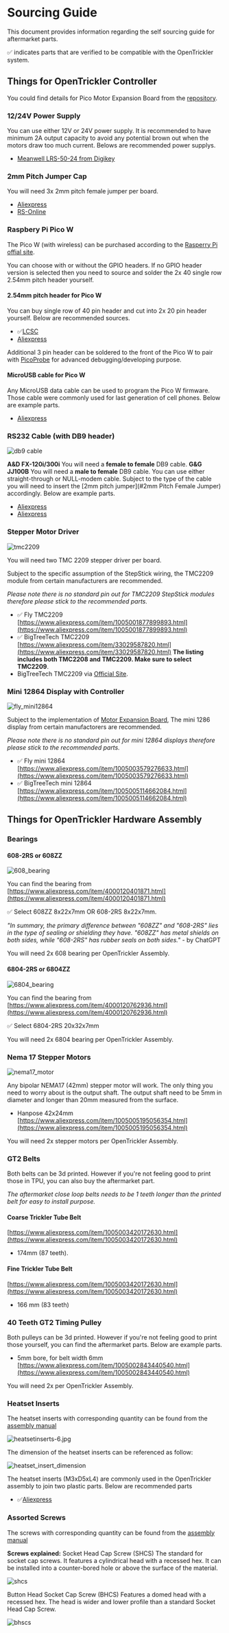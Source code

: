 # Sourcing Guide

This document provides information regarding the self sourcing guide for aftermarket parts. 

✅ indicates parts that are verified to be compatible with the OpenTrickler system. 

## Things for OpenTrickler Controller

You could find details for Pico Motor Expansion Board from the [repository](https://github.com/eamars/RaspberryPi-Pico-Motor-Expansion-Board).

### 12/24V Power Supply

You can use either 12V or 24V power supply. It is recommended to have minimum 2A output capacity to avoid any potential brown out when the motors draw too much current. Belows are recommended power supplys. 

* [Meanwell LRS-50-24 from Digikey](https://www.digikey.co.nz/en/products/detail/mean-well-usa-inc/LRS-50-24/7705048)

### 2mm Pitch Jumper Cap

You will need 3x 2mm pitch female jumper per board. 

* [Aliexpress](https://www.aliexpress.com/item/3256803974952256.html)
* [RS-Online](https://nz.rs-online.com/web/p/jumpers-shunts/6742404)

### Raspbery Pi Pico W

The Pico W (with wireless) can be purchased according to the [Rasperry Pi offial site](https://www.raspberrypi.com/products/raspberry-pi-pico/?variant=raspberry-pi-pico-w). 

You can choose with or without the GPIO headers. If no GPIO header version is selected then you need to source and solder the 2x 40 single row 2.54mm pitch header yourself. 

#### 2.54mm pitch header for Pico W

You can buy single row of 40 pin header and cut into 2x 20 pin header yourself. Below are recommended sources. 

* ✅[LCSC](https://www.lcsc.com/product-detail/_ZHOURI-_C2977586.html)
* [Aliexpress](https://www.aliexpress.com/item/3256805561549792.html)

Additional 3 pin header can be soldered to the front of the Pico W to pair with [PicoProbe](https://github.com/raspberrypi/picoprobe) for advanced debugging/developing purpose.

#### MicroUSB cable for Pico W

Any MicroUSB data cable can be used to program the Pico W firmware. Those cable were commonly used for last generation of cell phones. Below are example parts. 

* [Aliexpress](https://www.aliexpress.com/item/3256805656009583.html)

### RS232 Cable (with DB9 header)

![db9 cable](Resources/Leader-CBAT-DB9NULL-FF-3.jpg)

**A&D FX-120i/300i** You will need a **female to female** DB9 cable. 
**G&G JJ100B** You will need a **male to female** DB9 cable.
You can use either straight-through or NULL-modem cable. Subject to the type of the cable you will need to insert the [2mm pitch jumper](#2mm Pitch Female Jumper) accordingly. Below are example parts. 

* [Aliexpress](https://www.aliexpress.com/item/3256805572553474.html)
* [Aliexpress](https://www.aliexpress.com/item/3256805240818006.html)

### Stepper Motor Driver

![tmc2209](Resources/fly_tmc2209.jpg)

You will need two TMC 2209 stepper driver per board. 

Subject to the specific assumption of the StepStick wiring, the TMC2209 module from certain manufacturers are recommended. 

*Please note there is no standard pin out for TMC2209 StepStick modules therefore please stick to the recommended parts.*

* ✅ Fly TMC2209 [https://www.aliexpress.com/item/1005001877899893.html](https://www.aliexpress.com/item/1005001877899893.html)
* ✅ BigTreeTech TMC2209 [https://www.aliexpress.com/item/33029587820.html](https://www.aliexpress.com/item/33029587820.html) 
  **The listing includes both TMC2208 and TMC2209. Make sure to select TMC2209**.
* BigTreeTech TMC2209 via [Official Site](https://biqu.equipment/collections/driver-board/products/bigtreetech-tmc2209-stepper-motor-driver-for-3d-printer-board-vs-tmc2208).

### Mini 12864 Display with Controller

![fly_mini12864](Resources/fly_mini12864_display.jpg)

Subject to the implementation of [Motor Expansion Board](https://github.com/eamars/RaspberryPi-Pico-Motor-Expansion-Board), The mini 1286 display from certain manufactorers are recommended.

*Please note there is no standard pin out for mini 12864 displays therefore please stick to the recommended parts.*

* ✅ Fly mini 12864 [https://www.aliexpress.com/item/1005003579276633.html](https://www.aliexpress.com/item/1005003579276633.html)
* ✅ BigTreeTech mini 12864 [https://www.aliexpress.com/item/1005005114662084.html](https://www.aliexpress.com/item/1005005114662084.html)

## Things for OpenTrickler Hardware Assembly

### Bearings

#### 608-2RS or 608ZZ

![608_bearing](Resources/608-2rs_bearing.jpg)

You can find the bearing from [https://www.aliexpress.com/item/4000120401871.html](https://www.aliexpress.com/item/4000120401871.html)

✅ Select 608ZZ 8x22x7mm OR 608-2RS 8x22x7mm. 

*"In summary, the primary difference between "608ZZ" and "608-2RS" lies in the type of sealing or shielding they have. "608ZZ" has metal shields on both sides, while "608-2RS" has rubber seals on both sides."* - by ChatGPT

You will need 2x 608 bearing per OpenTrickler Assembly.

#### 6804-2RS or 6804ZZ

![6804_bearing](Resources/6804-2rs_bearing.jpg)

You can find the bearing from [https://www.aliexpress.com/item/4000120762936.html](https://www.aliexpress.com/item/4000120762936.html)

✅ Select 6804-2RS 20x32x7mm 

You will need 2x 6804 bearing per OpenTrickler Assembly.

### Nema 17 Stepper Motors

![nema17_motor](Resources/nema17_motor.jpg)

Any bipolar NEMA17 (42mm) stepper motor will work. The only thing you need to worry about is the output shaft. The output shaft need to be 5mm in diameter and longer than 20mm measured from the surface. 

* Hanpose 42x24mm [https://www.aliexpress.com/item/1005005195056354.html](https://www.aliexpress.com/item/1005005195056354.html)

You will need 2x stepper motors per OpenTrickler Assembly.

### GT2 Belts

Both belts can be 3d printed. However if you're not feeling good to print those in TPU, you can also buy the aftermarket part. 

*The aftermarket close loop belts needs to be 1 teeth longer than the printed belt for easy to install purpose.*

#### Coarse Trickler Tube Belt

[https://www.aliexpress.com/item/1005003420172630.html](https://www.aliexpress.com/item/1005003420172630.html)

* 174mm (87 teeth). 

#### Fine Trickler Tube Belt

[https://www.aliexpress.com/item/1005003420172630.html](https://www.aliexpress.com/item/1005003420172630.html)

* 166 mm (83 teeth)

### 40 Teeth GT2 Timing Pulley

Both pulleys can be 3d printed. However if you're not feeling good to print those yourself, you can find the aftermarket parts. Below are example parts. 

* 5mm bore, for belt width 6mm [https://www.aliexpress.com/item/1005002843440540.html](https://www.aliexpress.com/item/1005002843440540.html)

You will need 2x per OpenTrickler Assembly.

### Heatset Inserts

The heatset inserts with corresponding quantity can be found from the [assembly manual](assembly.md)

![heatsetinserts-6.jpg](Resources/heatsetinserts-6.jpg)

The dimension of the heatset inserts can be referenced as follow:

![heatset_insert_dimension](Resources/heatset_insert_dimension.png)

The heatset inserts (M3xD5xL4) are commonly used in the OpenTrickler assembly to join two plastic parts. Below are recommended parts

* ✅[Aliexpress](https://www.aliexpress.com/item/4000232858343.html)

### Assorted Screws

The screws with corresponding quantity can be found from the [assembly manual](assembly.md)

**Screws explained:** 
Socket Head Cap Screw (SHCS) The standard for socket cap screws. It features a cylindrical head with a recessed hex. It can be installed into a counter-bored hole or above the surface of the material.

![shcs](Resources/shcs.png)

Button Head Socket Cap Screw (BHCS) Features a domed head with a recessed hex. The head is wider and lower profile than a standard Socket Head Cap Screw.

![bhscs](Resources/bhscs.png)
